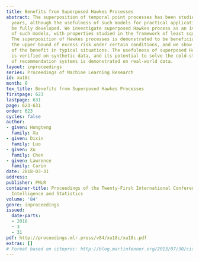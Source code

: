 ```yaml
---
title: Benefits from Superposed Hawkes Processes
abstract: The superposition of temporal point processes has been studied for many
  years, although the usefulness of such models for practical applications has not
  be fully developed. We investigate superposed Hawkes process as an important class
  of such models, with properties studied in the framework of least squares estimation.
  The superposition of Hawkes processes is demonstrated to be beneficial for tightening
  the upper bound of excess risk under certain conditions, and we show the feasibility
  of the benefit in typical situations. The usefulness of superposed Hawkes processes
  is verified on synthetic data, and its potential to solve the cold-start problem
  of recommendation systems is demonstrated on real-world data.
layout: inproceedings
series: Proceedings of Machine Learning Research
id: xu18c
month: 0
tex_title: Benefits from Superposed Hawkes Processes
firstpage: 623
lastpage: 631
page: 623-631
order: 623
cycles: false
author:
- given: Hongteng
  family: Xu
- given: Dixin
  family: Luo
- given: Xu
  family: Chen
- given: Lawrence
  family: Carin
date: 2018-03-31
address: 
publisher: PMLR
container-title: Proceedings of the Twenty-First International Conference on Artficial
  Intelligence and Statistics
volume: '84'
genre: inproceedings
issued:
  date-parts:
  - 2018
  - 3
  - 31
pdf: http://proceedings.mlr.press/v84/xu18c/xu18c.pdf
extras: []
# Format based on citeproc: http://blog.martinfenner.org/2013/07/30/citeproc-yaml-for-bibliographies/
---
```

